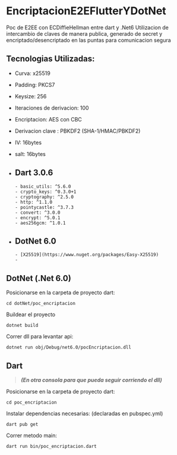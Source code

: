 # EncriptacionE2EFlutterYDotNet
Poc de E2EE con ECDiffieHellman entre dart y .Net6 
Utilizacion de intercambio de claves de manera publica, generado de secret y encriptado/desencriptado en las puntas para comunicacion segura

## Tecnologias Utilizadas:

- Curva: x25519
- Padding: PKCS7
- Keysize: 256
- Iteraciones de derivacion: 100
- Encriptacion: AES con CBC
- Derivacion clave : PBKDF2 (SHA-1/HMAC/PBKDF2)
- IV: 16bytes
- salt: 16bytes

- Dart 3.0.6
  - 
      - basic_utils: ^5.6.0
      - crypto_keys: ^0.3.0+1
      - cryptography: ^2.5.0
      - http: ^1.1.0
      - pointycastle: ^3.7.3
      - convert: ^3.0.0
      - encrypt: ^5.0.1
      - aes256gcm: ^1.0.1
- DotNet 6.0
  - 
      - [X25519](https://www.nuget.org/packages/Easy-X25519)
      - 
   

## DotNet (.Net 6.0)
Posicionarse en la carpeta de proyecto dart:
```
cd dotNet/poc_encriptacion
```

Buildear el proyecto
```
dotnet build
```

Correr dll para levantar api:
``` 
dotnet run obj/Debug/net6.0/pocEncriptacion.dll
```


## Dart 
>***(En otra consola para que pueda seguir corriendo el dll)***

Posicionarse en la carpeta de proyecto dart:
```
cd poc_encriptacion
```

Instalar dependencias necesarias: (declaradas en pubspec.yml)
```
dart pub get
```

Correr metodo main:
``` 
dart run bin/poc_encriptacion.dart
```
